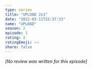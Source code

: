 ```yaml
---
type: series
title: "UPLOAD 2x1"
date: "2022-03-11T22:37:33"
name: "UPLOAD"
season: 2
episode: 1
rating: 2
ratingEmoji: ⭐️⭐️
share: false
---
```


*[No review was written for this episode]*
